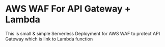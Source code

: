 # AWS WAF For API Gateway + Lambda

This is small & simple Serverless Deployment for AWS WAF to protect API Gateway which is link to Lambda function

